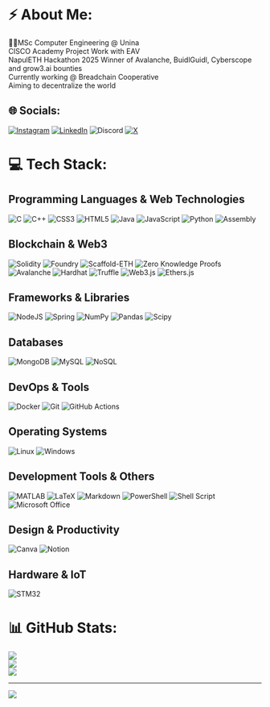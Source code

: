 # ⚡ About Me:
👨‍🎓MSc Computer Engineering @ Unina<br>CISCO Academy Project Work with EAV<br>NapulETH Hackathon 2025 Winner of Avalanche, BuidlGuidl, Cyberscope and grow3.ai bounties <br>Currently working @ Breadchain Cooperative<br> Aiming to decentralize the world




## 🌐 Socials:
[![Instagram](https://img.shields.io/badge/Instagram-%231877F2.svg?logo=Instagram&logoColor=white)](https://www.instagram.com/e.x.o.404/) [![LinkedIn](https://img.shields.io/badge/LinkedIn-%230077B5.svg?logo=linkedin&logoColor=white)](https://www.linkedin.com/in/alberto-petillo/) ![Discord](https://img.shields.io/badge/-exo404-FE7A16?logo=discord&logoColor=white) [![X](https://img.shields.io/badge/X-black.svg?logo=X&logoColor=white)](https://x.com/exo_not_found) 

# 💻 Tech Stack:

## Programming Languages & Web Technologies
![C](https://img.shields.io/badge/c-%2300599C.svg?style=for-the-badge&logo=c&logoColor=white) ![C++](https://img.shields.io/badge/c++-%2300599C.svg?style=for-the-badge&logo=c%2B%2B&logoColor=white) ![CSS3](https://img.shields.io/badge/css3-%231572B6.svg?style=for-the-badge&logo=css3&logoColor=white) ![HTML5](https://img.shields.io/badge/html5-%23E34F26.svg?style=for-the-badge&logo=html5&logoColor=white) ![Java](https://img.shields.io/badge/java-%23ED8B00.svg?style=for-the-badge&logo=openjdk&logoColor=white) ![JavaScript](https://img.shields.io/badge/javascript-%23323330.svg?style=for-the-badge&logo=javascript&logoColor=%23F7DF1E) ![Python](https://img.shields.io/badge/python-3670A0?style=for-the-badge&logo=python&logoColor=ffdd54) ![Assembly](https://img.shields.io/badge/assembly-%23000000.svg?style=for-the-badge&logo=assemblyscript&logoColor=white)

## Blockchain & Web3
![Solidity](https://img.shields.io/badge/Solidity-%23363636.svg?style=for-the-badge&logo=solidity&logoColor=white) ![Foundry](https://img.shields.io/badge/Foundry-%23000000.svg?style=for-the-badge&logo=ethereum&logoColor=white) ![Scaffold-ETH](https://img.shields.io/badge/Scaffold--ETH-%23FF6B35.svg?style=for-the-badge&logo=ethereum&logoColor=white) ![Zero Knowledge Proofs](https://img.shields.io/badge/ZKP-%23000000.svg?style=for-the-badge&logo=ethereum&logoColor=white) ![Avalanche](https://img.shields.io/badge/Avalanche-%23E84142.svg?style=for-the-badge&logo=avalanche&logoColor=white) ![Hardhat](https://img.shields.io/badge/Hardhat-%23FFF04D.svg?style=for-the-badge&logo=ethereum&logoColor=black) ![Truffle](https://img.shields.io/badge/Truffle-%23E85D22.svg?style=for-the-badge&logo=ethereum&logoColor=white) ![Web3.js](https://img.shields.io/badge/Web3.js-%23F16822.svg?style=for-the-badge&logo=web3.js&logoColor=white) ![Ethers.js](https://img.shields.io/badge/Ethers.js-%23627EEA.svg?style=for-the-badge&logo=ethereum&logoColor=white)

## Frameworks & Libraries
![NodeJS](https://img.shields.io/badge/node.js-6DA55F?style=for-the-badge&logo=node.js&logoColor=white) ![Spring](https://img.shields.io/badge/spring-%236DB33F.svg?style=for-the-badge&logo=spring&logoColor=white) ![NumPy](https://img.shields.io/badge/numpy-%23013243.svg?style=for-the-badge&logo=numpy&logoColor=white) ![Pandas](https://img.shields.io/badge/pandas-%23150458.svg?style=for-the-badge&logo=pandas&logoColor=white) ![Scipy](https://img.shields.io/badge/SciPy-%230C55A5.svg?style=for-the-badge&logo=scipy&logoColor=%white)

## Databases
![MongoDB](https://img.shields.io/badge/MongoDB-%234ea94b.svg?style=for-the-badge&logo=mongodb&logoColor=white) ![MySQL](https://img.shields.io/badge/mysql-%2300000f.svg?style=for-the-badge&logo=mysql&logoColor=white) ![NoSQL](https://img.shields.io/badge/NoSQL-%23FF6600.svg?style=for-the-badge&logoColor=white)

## DevOps & Tools
![Docker](https://img.shields.io/badge/docker-%230db7ed.svg?style=for-the-badge&logo=docker&logoColor=white) ![Git](https://img.shields.io/badge/git-%23F05033.svg?style=for-the-badge&logo=git&logoColor=white) ![GitHub Actions](https://img.shields.io/badge/github%20actions-%232671E5.svg?style=for-the-badge&logo=githubactions&logoColor=white)

## Operating Systems
![Linux](https://img.shields.io/badge/Linux-FCC624?style=for-the-badge&logo=linux&logoColor=black) ![Windows](https://img.shields.io/badge/Windows-0078D6?style=for-the-badge&logo=windows&logoColor=white)

## Development Tools & Others
![MATLAB](https://img.shields.io/badge/MATLAB-%23FF6600.svg?style=for-the-badge&logo=mathworks&logoColor=white) ![LaTeX](https://img.shields.io/badge/latex-%23008080.svg?style=for-the-badge&logo=latex&logoColor=white) ![Markdown](https://img.shields.io/badge/markdown-%23000000.svg?style=for-the-badge&logo=markdown&logoColor=white) ![PowerShell](https://img.shields.io/badge/PowerShell-%235391FE.svg?style=for-the-badge&logo=powershell&logoColor=white) ![Shell Script](https://img.shields.io/badge/shell_script-%23121011.svg?style=for-the-badge&logo=gnu-bash&logoColor=white) ![Microsoft Office](https://img.shields.io/badge/Microsoft_Office-D83B01?style=for-the-badge&logo=microsoft-office&logoColor=white)

## Design & Productivity
![Canva](https://img.shields.io/badge/Canva-%2300C4CC.svg?style=for-the-badge&logo=Canva&logoColor=white) ![Notion](https://img.shields.io/badge/Notion-%23000000.svg?style=for-the-badge&logo=notion&logoColor=white)

## Hardware & IoT
![STM32](https://img.shields.io/badge/STM32-%2303234B.svg?style=for-the-badge&logo=stmicroelectronics&logoColor=white)
# 📊 GitHub Stats:
![](https://github-readme-stats.vercel.app/api?username=exo404&theme=swift&hide_border=false&include_all_commits=true&count_private=true)<br/>
![](https://github-readme-streak-stats.herokuapp.com/?user=exo404&theme=swift&hide_border=false)<br/>
![](https://github-readme-stats.vercel.app/api/top-langs/?username=exo404&theme=swift&hide_border=false&include_all_commits=true&count_private=true&layout=compact)

---
[![](https://visitcount.itsvg.in/api?id=exo404&icon=0&color=0)](https://visitcount.itsvg.in)

<!-- Proudly created with GPRM ( https://gprm.itsvg.in ) -->
